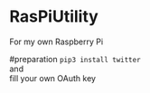 # RasPiUtility
For my own Raspberry Pi

#preparation
`pip3 install twitter`  
and  
fill your own OAuth key
